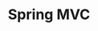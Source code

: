 ---
layout: post
title: Spring MVC
category: Spring
tag: SpringMVC
permalink: /notes/category/Spring/Spring-MVC
---